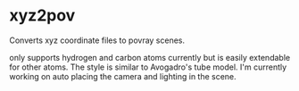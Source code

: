 # xyz2pov
Converts xyz coordinate files to povray scenes.

only supports hydrogen and carbon atoms currently but is easily extendable for other atoms. The style is similar to Avogadro's tube model. 
I'm currently working on auto placing the camera and lighting in the scene.